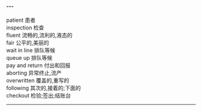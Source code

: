 #### ---

patient 患者  
inspection 检查  
fluent 流畅的,流利的,液态的  
fair 公平的,美丽的  
wait in line 排队等候  
queue up 排队等候  
pay and return 付出和回报  
aborting 异常终止,流产  
overwritten 覆盖的,重写的  
following 其次的,接着的;下面的  
checkout 检验;签出;结账台   


---
